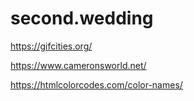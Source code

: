 # second.wedding

https://gifcities.org/

https://www.cameronsworld.net/

https://htmlcolorcodes.com/color-names/


